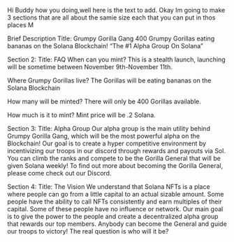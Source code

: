 Hi Buddy how you doing,well here is the text to add.
Okay Im going to make 3 sections that are all about the samie size each that you can put in thos places
M

Brief Description
Title: Grumpy Gorilla Gang
400 Grumpy Gorillas eating bananas on the Solana Blockchain!
“The #1 Alpha Group On Solana”

Section 2:
Title: FAQ
When can you mint?
This is a stealth launch, launching will be sometime between November 9th-November 11th.

Where Grumpy Gorillas live?
The Gorillas will be eating bananas on the Solana Blockchain

How many will be minted?
There will only be 400 Gorillas available.

How much is it to mint?
Mint price will be .2 Solana.

Section 3:
Title: Alpha Group
Our alpha group is the main utility behind Grumpy Gorilla Gang, which will be the most powerful alpha on the Blockchain! Our goal is to create a hyper competitive environment by incentivizing our troops in our discord through rewards and payouts via Sol. You can climb the ranks and compete to be the Gorilla General that will be given Solana weekly! To find out more about becoming the Gorilla General, please come check out our Discord.

Section 4:
Title: The Vision
We understand that Solana NFTs is a place where people can go from a little capital to an actual sizable amount. Some people have the ability to call NFTs consistently and earn multiples of their capital. Some of these people have no influence or network. Our main goal is to give the power to the people and create a decentralized alpha group that rewards our top members. Anybody can become the General and guide our troops to victory! The real question is who will it be?
